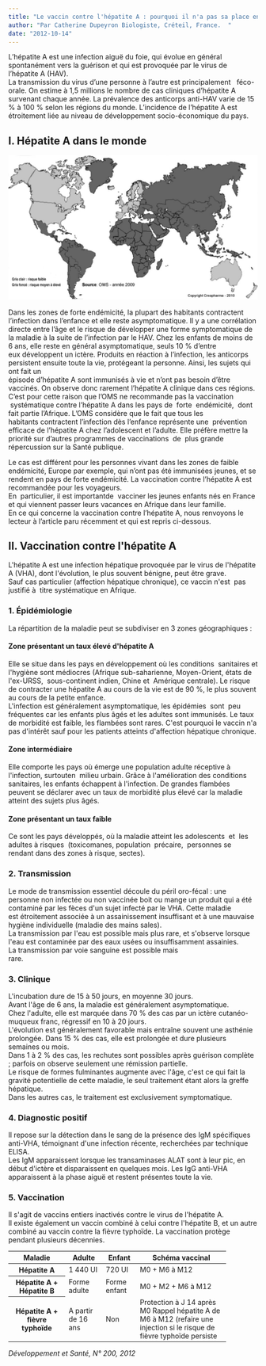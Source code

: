 ```yaml
---
title: "Le vaccin contre l'hépatite A : pourquoi il n'a pas sa place en Afrique"
author: "Par Catherine Dupeyron Biologiste, Créteil, France.  "
date: "2012-10-14"
---
```


<div class="teaser"><p>L’hépatite A est une infection aiguë du foie, qui évolue en général spontanément vers la guérison et qui est provoquée par le virus de l’hépatite A (HAV).<br />
La transmission du virus d’une personne à l’autre est principalement   féco-orale. On estime à 1,5 millions le nombre de cas cliniques d’hépatite A survenant chaque année. La prévalence des anticorps anti-HAV varie de 15 % à 100 % selon les régions du monde. L’incidence de l’hépatite A est  étroitement liée au niveau de développement socio-économique du pays.</p></div>

## I. Hépatite A dans le monde


![](page-51-carte-hepatite.jpg)


Dans les zones de forte endémicité, la plupart des habitants contractent l’infection dans l’enfance et elle reste asymptomatique. Il y a une corrélation directe entre l’âge et le risque de développer une forme symptomatique de la maladie à la suite de l’infection par le HAV. Chez les enfants de moins de 6 ans, elle reste en général asymptomatique, seuls 10 % d’entre eux développent un ictère. Produits en réaction à l’infection, les anticorps persistent ensuite toute la vie, protégeant la personne. Ainsi, les sujets qui ont fait un  
épisode d’hépatite A sont immunisés à vie et n’ont pas besoin d’être  vaccinés. On observe donc rarement l’hépatite A clinique dans ces régions.  
C’est pour cette raison que l’OMS ne recommande pas la vaccination  systématique contre l’hépatite A dans les pays de  forte  endémicité,  dont fait partie l’Afrique. L’OMS considère que le fait que tous les  
habitants contractent l’infection dès l’enfance représente une  prévention efficace de l’hépatite A chez l’adolescent et l’adulte. Elle préfère mettre la priorité sur d’autres programmes de vaccinations  de  plus grande répercussion sur la Santé publique.

Le cas est différent pour les personnes vivant dans les zones de faible endémicité, Europe par exemple, qui n’ont pas été immunisées jeunes, et se rendent en pays de forte endémicité. La vaccination contre l’hépatite A est recommandée pour les voyageurs.  
En  particulier, il est importantde  vacciner les jeunes enfants nés en France et qui viennent passer leurs vacances en Afrique dans leur famille.  
En ce qui concerne la vaccination contre l’hépatite A, nous renvoyons le lecteur à l’article paru récemment et qui est repris ci-dessous.

## II. Vaccination contre l'hépatite A

L'hépatite A est une infection hépatique provoquée par le virus de l'hépatite A (VHA), dont l'évolution, le plus souvent bénigne, peut être grave.  
Sauf cas particulier (affection hépatique chronique), ce vaccin n'est  pas justifié à  titre systématique en Afrique.

### 1. Épidémiologie

La répartition de la maladie peut se subdiviser en 3 zones géographiques :

#### Zone présentant un taux élevé d'hépatite A

Elle se situe dans les pays en développement où les conditions  sanitaires et l'hygiène sont médiocres (Afrique sub-saharienne, Moyen-Orient, états de l'ex-URSS,  sous-continent indien, Chine et  Amérique centrale). Le risque de contracter une hépatite A au cours de la vie est de 90 %, le plus souvent au cours de la petite enfance.  
L'infection est généralement asymptomatique, les épidémies  sont  peu fréquentes car les enfants plus âgés et les adultes sont immunisés. Le taux de morbidité est faible, les flambées sont rares. C'est pourquoi le vaccin n'a pas d'intérêt sauf pour les patients atteints d'affection hépatique chronique.

#### Zone intermédiaire

Elle comporte les pays où émerge une population adulte réceptive à l'infection, surtouten  milieu urbain. Grâce à l'amélioration des conditions sanitaires, les enfants échappent à l'infection. De grandes flambées peuvent se déclarer avec un taux de morbidité plus élevé car la maladie atteint des sujets plus âgés.

#### Zone présentant un taux faible

Ce sont les pays développés, où la maladie atteint les adolescents  et  les  adultes à risques  (toxicomanes, population  précaire,  personnes se rendant dans des zones à risque, sectes).

### 2. Transmission

Le mode de transmission essentiel découle du péril oro-fécal : une personne non infectée ou non vaccinée boit ou mange un produit qui a été contaminé par les fèces d'un sujet infecté par le VHA. Cette maladie est étroitement associée à un assainissement insuffisant et à une mauvaise hygiène individuelle (maladie des mains sales).  
La transmission par l'eau est possible mais plus rare, et s'observe lorsque l'eau est contaminée par des eaux usées ou insuffisamment assainies.  
La transmission par voie sanguine est possible mais  
rare.

### 3. Clinique

L'incubation dure de 15 à 50 jours, en moyenne 30 jours.  
Avant l'âge de 6 ans, la maladie est généralement asymptomatique.  
Chez l'adulte, elle est marquée dans 70 % des cas par un ictère cutanéo-muqueux franc, régressif en 10 à 20 jours.  
L'évolution est généralement favorable mais entraîne souvent une asthénie prolongée. Dans 15 % des cas, elle est prolongée et dure plusieurs semaines ou mois.  
Dans 1 à 2 % des cas, les rechutes sont possibles après guérison complète ; parfois on observe seulement une rémission partielle.  
Le risque de formes fulminantes augmente avec l'âge, c'est ce qui fait la gravité potentielle de cette maladie, le seul traitement étant alors la greffe hépatique.  
Dans les autres cas, le traitement est exclusivement symptomatique.

### 4. Diagnostic positif

Il repose sur la détection dans le sang de la présence des IgM spécifiques anti-VHA, témoignant d'une infection récente, recherchées par technique ELISA.  
Les IgM apparaissent lorsque les transaminases ALAT sont à leur pic, en début d'ictère et disparaissent en quelques mois. Les IgG anti-VHA apparaissent à la phase aiguë et restent présentes toute la vie.

### 5. Vaccination

Il s'agit de vaccins entiers inactivés contre le virus de l'hépatite A.  
Il existe également un vaccin combiné à celui contre l'hépatite B, et un autre combiné au vaccin contre la fièvre typhoïde. La vaccination protège pendant plusieurs décennies.

<table>

<thead>

<tr>

<th class="rteleft" scope="row" style="width: 97px; ">Maladie</th>

<th scope="col" style="width: 57px; ">Adulte</th>

<th scope="col" style="width: 51px; ">Enfant</th>

<th scope="col" style="width: 163px; ">Schéma vaccinal</th>

</tr>

</thead>

<tbody>

<tr>

<th class="rteleft" scope="row" style="width: 101px; ">Hépatite A</th>

<td style="width: 61px; ">1 440 UI</td>

<td style="width: 55px; ">720 UI</td>

<td style="width: 167px; ">M0 + M6 à M12</td>

</tr>

<tr>

<th class="rteleft" scope="row" style="width: 101px; ">Hépatite A +  
Hépatite B</th>

<td style="width: 61px; ">Forme adulte</td>

<td style="width: 55px; ">Forme enfant</td>

<td style="width: 167px; ">M0 + M2 + M6 à M12</td>

</tr>

<tr>

<th class="rteleft" scope="row" style="width: 101px; ">Hépatite A +  
fièvre typhoïde</th>

<td style="width: 61px; ">A partir de 16 ans</td>

<td style="width: 55px; ">Non</td>

<td style="width: 167px; ">Protection à J 14 après M0  
Rappel hépatite A de M6 à M12 (refaire une injection si le risque de fièvre typhoïde persiste</td>

</tr>

</tbody>

</table>

_Développement et Santé, N° 200, 2012_